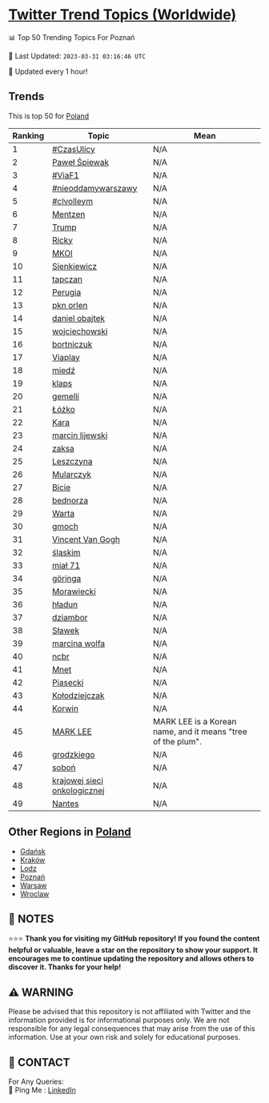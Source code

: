 [Twitter Trend Topics (Worldwide)](https://github.com/ErcinDedeoglu/Twitter-Trend-Topics)
==========


📊 Top 50 Trending Topics For Poznań

📆 Last Updated: `2023-03-31 03:16:46 UTC`

🔧 Updated every 1 hour!


## Trends

This is top 50 for [Poland](</Poland>)

| Ranking | Topic | Mean |
| ------- | ------------ | ------------ |
| 1 | [#CzasUlicy](http://twitter.com/search?q=%23CzasUlicy) | N/A |
| 2 | [Paweł Śpiewak](http://twitter.com/search?q=Pawe%c5%82+%c5%9apiewak) | N/A |
| 3 | [#ViaF1](http://twitter.com/search?q=%23ViaF1) | N/A |
| 4 | [#nieoddamywarszawy](http://twitter.com/search?q=%23nieoddamywarszawy) | N/A |
| 5 | [#clvolleym](http://twitter.com/search?q=%23clvolleym) | N/A |
| 6 | [Mentzen](http://twitter.com/search?q=Mentzen) | N/A |
| 7 | [Trump](http://twitter.com/search?q=Trump) | N/A |
| 8 | [Ricky](http://twitter.com/search?q=Ricky) | N/A |
| 9 | [MKOl](http://twitter.com/search?q=MKOl) | N/A |
| 10 | [Sienkiewicz](http://twitter.com/search?q=Sienkiewicz) | N/A |
| 11 | [tapczan](http://twitter.com/search?q=tapczan) | N/A |
| 12 | [Perugia](http://twitter.com/search?q=Perugia) | N/A |
| 13 | [pkn orlen](http://twitter.com/search?q=pkn+orlen) | N/A |
| 14 | [daniel obajtek](http://twitter.com/search?q=daniel+obajtek) | N/A |
| 15 | [wojciechowski](http://twitter.com/search?q=wojciechowski) | N/A |
| 16 | [bortniczuk](http://twitter.com/search?q=bortniczuk) | N/A |
| 17 | [Viaplay](http://twitter.com/search?q=Viaplay) | N/A |
| 18 | [miedź](http://twitter.com/search?q=mied%c5%ba) | N/A |
| 19 | [klaps](http://twitter.com/search?q=klaps) | N/A |
| 20 | [gemelli](http://twitter.com/search?q=gemelli) | N/A |
| 21 | [Łóżko](http://twitter.com/search?q=%c5%81%c3%b3%c5%bcko) | N/A |
| 22 | [Kara](http://twitter.com/search?q=Kara) | N/A |
| 23 | [marcin lijewski](http://twitter.com/search?q=marcin+lijewski) | N/A |
| 24 | [zaksa](http://twitter.com/search?q=zaksa) | N/A |
| 25 | [Leszczyna](http://twitter.com/search?q=Leszczyna) | N/A |
| 26 | [Mularczyk](http://twitter.com/search?q=Mularczyk) | N/A |
| 27 | [Bicie](http://twitter.com/search?q=Bicie) | N/A |
| 28 | [bednorza](http://twitter.com/search?q=bednorza) | N/A |
| 29 | [Warta](http://twitter.com/search?q=Warta) | N/A |
| 30 | [gmoch](http://twitter.com/search?q=gmoch) | N/A |
| 31 | [Vincent Van Gogh](http://twitter.com/search?q=Vincent+Van+Gogh) | N/A |
| 32 | [śląskim](http://twitter.com/search?q=%c5%9bl%c4%85skim) | N/A |
| 33 | [miał 71](http://twitter.com/search?q=mia%c5%82+71) | N/A |
| 34 | [göringa](http://twitter.com/search?q=g%c3%b6ringa) | N/A |
| 35 | [Morawiecki](http://twitter.com/search?q=Morawiecki) | N/A |
| 36 | [hładun](http://twitter.com/search?q=h%c5%82adun) | N/A |
| 37 | [dziambor](http://twitter.com/search?q=dziambor) | N/A |
| 38 | [Sławek](http://twitter.com/search?q=S%c5%82awek) | N/A |
| 39 | [marcina wolfa](http://twitter.com/search?q=marcina+wolfa) | N/A |
| 40 | [ncbr](http://twitter.com/search?q=ncbr) | N/A |
| 41 | [Mnet](http://twitter.com/search?q=Mnet) | N/A |
| 42 | [Piasecki](http://twitter.com/search?q=Piasecki) | N/A |
| 43 | [Kołodziejczak](http://twitter.com/search?q=Ko%c5%82odziejczak) | N/A |
| 44 | [Korwin](http://twitter.com/search?q=Korwin) | N/A |
| 45 | [MARK LEE](http://twitter.com/search?q=MARK+LEE) | MARK LEE is a Korean name, and it means "tree of the plum". |
| 46 | [grodzkiego](http://twitter.com/search?q=grodzkiego) | N/A |
| 47 | [soboń](http://twitter.com/search?q=sobo%c5%84) | N/A |
| 48 | [krajowej sieci onkologicznej](http://twitter.com/search?q=krajowej+sieci+onkologicznej) | N/A |
| 49 | [Nantes](http://twitter.com/search?q=Nantes) | N/A |



## Other Regions in [Poland](</Poland>)

* [Gdańsk](</Poland/Gdańsk.md>)
* [Kraków](</Poland/Kraków.md>)
* [Lodz](</Poland/Lodz.md>)
* [Poznań](</Poland/Poznań.md>)
* [Warsaw](</Poland/Warsaw.md>)
* [Wroclaw](</Poland/Wroclaw.md>)



## 📝 NOTES

⭐⭐⭐ **Thank you for visiting my GitHub repository! If you found the content helpful or valuable, leave a star on the repository to show your support. It encourages me to continue updating the repository and allows others to discover it. Thanks for your help!**


## ⚠️ WARNING

Please be advised that this repository is not affiliated with Twitter and the information provided is for informational purposes only. We are not responsible for any legal consequences that may arise from the use of this information. Use at your own risk and solely for educational purposes.


## 📨 CONTACT

 For Any Queries:  
            🏓 Ping Me : [LinkedIn](https://www.linkedin.com/in/ercindedeoglu/)
